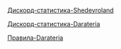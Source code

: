 [Дискорд-статистика-Shedevroland](https://driversline.github.io/darateria/discord-server/Shedevroland/html/)

[Дискорд-статистика-Darateria](https://driversline.github.io/darateria/discord-server/Darateria/html/)

[Правила-Darateria](https://driversline.github.io/darateria/rules/html/)

